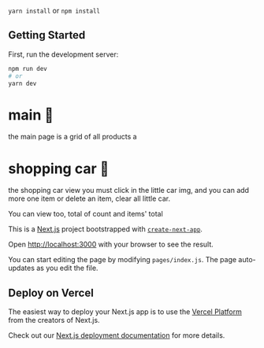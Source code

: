 

`yarn install` or `npm install`

## Getting Started

First, run the development server:

```bash
npm run dev
# or
yarn dev
```
# main 🧐
the main page is a grid of all products a

# shopping car 🤑

the shopping car view you must click in the little car img, and you can add more one item or delete an item, clear all little car.

You can view too, total of count and items' total

This is a [Next.js](https://nextjs.org/) project bootstrapped with [`create-next-app`](https://github.com/vercel/next.js/tree/canary/packages/create-next-app).



Open [http://localhost:3000](http://localhost:3000) with your browser to see the result.

You can start editing the page by modifying `pages/index.js`. The page auto-updates as you edit the file.


## Deploy on Vercel

The easiest way to deploy your Next.js app is to use the [Vercel Platform](https://vercel.com/new?utm_medium=default-template&filter=next.js&utm_source=create-next-app&utm_campaign=create-next-app-readme) from the creators of Next.js.

Check out our [Next.js deployment documentation](https://nextjs.org/docs/deployment) for more details.
